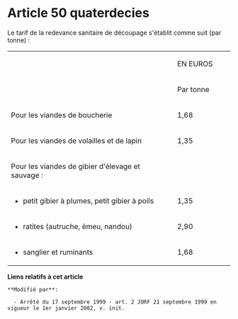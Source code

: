 # Article 50 quaterdecies

Le tarif de la redevance sanitaire de découpage s'établit comme suit (par tonne) :

<table>
  <tbody>
    <tr>
      <td width="529" rowspan="2">

</td>
      <td width="151">

EN EUROS

</td>
    </tr>
    <tr>
      <td width="151">

Par tonne

</td>
    </tr>
    <tr>
      <td width="529" valign="top">

Pour les viandes de boucherie

</td>
      <td valign="top" width="151">

1,68

</td>
    </tr>
    <tr>
      <td width="529" valign="top">

Pour les viandes de volailles et de lapin

</td>
      <td valign="top" width="151">

1,35

</td>
    </tr>
    <tr>
      <td valign="top" width="529">

Pour les viandes de gibier d'élevage et sauvage :

</td>
      <td width="151" valign="top">

</td>
    </tr>
    <tr>
      <td valign="top" width="529">

- petit gibier à plumes, petit gibier à poils

</td>
      <td width="151" valign="top">

1,35

</td>
    </tr>
    <tr>
      <td valign="top" width="529">

- ratites (autruche, émeu, nandou)

</td>
      <td valign="top" width="151">

2,90

</td>
    </tr>
    <tr>
      <td valign="top" width="529">

- sanglier et ruminants

</td>
      <td width="151" valign="top">

1,68

</td>
    </tr>
  </tbody>
</table>

**Liens relatifs à cet article**

	**Modifié par**:

	  - Arrêté du 17 septembre 1999 - art. 2 JORF 21 septembre 1999 en vigueur le 1er janvier 2002, v. init.
